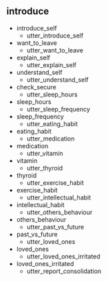 ## introduce
* introduce_self
  - utter_introduce_self
* want_to_leave
  - utter_want_to_leave
* explain_self
  - utter_explain_self
* understand_self
  - utter_understand_self
* check_secure
  - utter_sleep_hours
* sleep_hours
  - utter_sleep_frequency
* sleep_frequency
  - utter_eating_habit
* eating_habit
  - utter_medication
* medication
  - utter_vitamin
* vitamin
  - utter_thyroid
* thyroid
  - utter_exercise_habit
* exercise_habit
  - utter_intellectual_habit
* intellectual_habit
  - utter_others_behaviour
* others_behaviour
  - utter_past_vs_future
* past_vs_future
  - utter_loved_ones
* loved_ones
  - utter_loved_ones_irritated
* loved_ones_irritated
  - utter_report_consolidation

